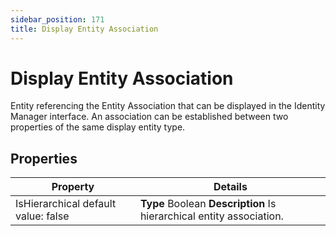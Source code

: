 ```yaml
---
sidebar_position: 171
title: Display Entity Association
---
```


# Display Entity Association

Entity referencing the Entity Association that can be displayed in the Identity Manager interface. An association can be established between two properties of the same display entity type.

## Properties

| Property | Details |
| --- | --- |
| IsHierarchical default value: false | **Type**  Boolean  **Description** Is hierarchical entity association. |